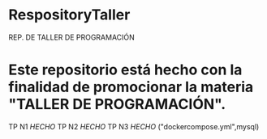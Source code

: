 # RespositoryTaller
REP. DE TALLER DE PROGRAMACIÓN
# Este repositorio está hecho con la finalidad de promocionar la materia "TALLER DE PROGRAMACIÓN".

TP N1 *HECHO*
TP N2 *HECHO*
TP N3 *HECHO* ("dockercompose.yml",mysql)
